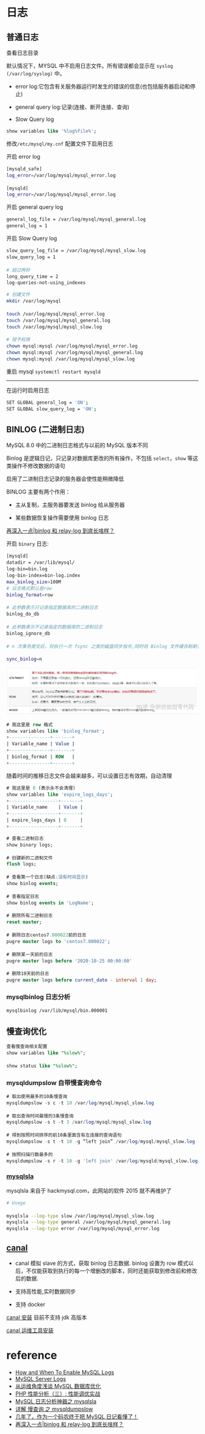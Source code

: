 # 日志

## 普通日志

查看日志目录

默认情况下，MYSQL 中不启用日志文件。所有错误都会显示在 `syslog (/var/log/syslog)` 中。

- error log:它包含有关服务器运行时发生的错误的信息(也包括服务器启动和停止)

- general query log:记录(连接、断开连接、查询)

- Slow Query log

```sql
show variables like '%log%file%';
```

修改`/etc/mysql/my.cnf` 配置文件下启用日志

开启 error log

```sh
[mysqld_safe]
log_error=/var/log/mysql/mysql_error.log

[mysqld]
log_error=/var/log/mysql/mysql_error.log
```

开启 general query log

```sh
general_log_file = /var/log/mysql/mysql_general.log
general_log = 1
```

开启 Slow Query log

```sh
slow_query_log_file = /var/log/mysql/mysql_slow.log
slow_query_log = 1

# 超过两秒
long_query_time = 2
log-queries-not-using_indexes
```

```sh
# 创建文件
mkdir /var/log/mysql

touch /var/log/mysql/mysql_error.log
touch /var/log/mysql/mysql_general.log
touch /var/log/mysql/mysql_slow.log

# 授予权限
chown mysql:mysql /var/log/mysql/mysql_error.log
chown mysql:mysql /var/log/mysql/mysql_general.log
chown mysql:mysql /var/log/mysql/mysql_slow.log
```

重启 mysql
`systemctl restart mysqld`

---

在运行时启用日志

```sh
SET GLOBAL general_log = 'ON';
SET GLOBAL slow_query_log = 'ON';
```

## BINLOG (二进制日志)

MySQL 8.0 中的二进制日志格式与以前的 MySQL 版本不同

Binlog 是逻辑日记，只记录对数据库更改的所有操作，不包括 `select`，`show` 等这类操作不修改数据的语句

启用了二进制日志记录的服务器会使性能稍微降低

BINLOG 主要有两个作用：

- 主从复制，主服务器要发送 binlog 给从服务器

- 某些数据恢复操作需要使用 binlog 日志

[再深入一点|binlog 和 relay-log 到底长啥样？](https://zhuanlan.zhihu.com/p/232806417)

开启 `binary` 日志:

```sh
[mysqld]
datadir = /var/lib/mysql/
log-bin=bin.log
log-bin-index=bin-log.index
max_binlog_size=100M
# 日志格式默认是row
binlog_format=row

# 此参数表示只记录指定数据库的二进制日志
binlog_do_db

# 此参数表示不记录指定的数据库的二进制日志
binlog_ignore_db

# n 次事务提交后，将执行一次 fsync 之类的磁盘同步指令,同时将 Binlog 文件缓存刷新到磁盘。最安全的值为 sync_binlog=1（默认值），但这也是最慢的。

sync_binlog=n
```

![image](./Pictures/mysql/binlog.png)

```sql
# 我这里是 row 格式
show variables like 'binlog_format';
+---------------+-------+
| Variable_name | Value |
+---------------+-------+
| binlog_format | ROW   |
+---------------+-------+
```

随着时间的推移日志文件会越来越多，可以设置日志有效期，自动清理

```sql
# 我这里是 0 (表示永不会清理)
show variables like 'expire_logs_days';
+------------------+-------+
| Variable_name    | Value |
+------------------+-------+
| expire_logs_days | 0     |
+------------------+-------+
```

```sql
# 查看二进制日志
show binary logs;

# 创建新的二进制文件
flush logs;

# 查看第一个日志(缺点:没有时间显示)
show binlog events;

# 查看指定日志
show binlog events in 'LogName';

# 删除所有二进制日志
reset master;

# 删除日志centos7.000022前的日志
pugre master logs to 'centos7.000022';

# 删除某一天前的日志
pugre master logs before '2020-10-25 00:00:00'

# 删除10天前的日志
pugre master logs before current_date - interval 1 day;
```

### mysqlbinlog 日志分析

```sh
mysqlbinlog /var/lib/mysql/bin.000001
```

## 慢查询优化

```sql
查看慢查询相关配置
show variables like "%slow%";

show status like "%slow%";
```

### mysqldumpslow 自带慢查询命令

```sql
# 取出使用最多的10条慢查询
mysqldumpslow -s c -t 10 /var/log/mysql/mysql_slow.log

# 取出查询时间最慢的3条慢查询
mysqldumpslow -s t -t 3 /var/log/mysql/mysql_slow.log

# 得到按照时间排序的前10条里面含有左连接的查询语句
mysqldumpslow -s t -t 10 -g “left join” /var/log/mysql/mysql_slow.log

# 按照扫描行数最多的
mysqldumpslow -s r -t 10 -g 'left join' /var/log/mysqld/mysql_slow.log
```

### [mysqlsla](https://github.com/daniel-nichter/hackmysql.com/tree/master/mysqlsla)

mysqlsla 来自于 hackmysql.com，此网站的软件 2015 就不再维护了

```sh
# Usege

mysqlsla --log-type slow /var/log/mysql/mysql_slow.log
mysqlsla --log-type general /var/log/mysql/mysql_general.log
mysqlsla --log-type error /var/log/mysql/mysql_error.log
```

## [canal](https://github.com/alibaba/canal)

- canal 模拟 slave 的方式，获取 binlog 日志数据. binlog 设置为 row 模式以后，不仅能获取到执行的每一个增删改的脚本，同时还能获取到修改前和修改后的数据.

- 支持高性能,实时数据同步

- 支持 docker

[canal 安装](https://github.com/alibaba/canal/wiki/QuickStart) 目前不支持 jdk 高版本

[canal 运维工具安装](https://github.com/alibaba/canal/wiki/Canal-Admin-QuickStart)

# reference

- [How and When To Enable MySQL Logs](https://www.pontikis.net/blog/how-and-when-to-enable-mysql-logs)
- [MySQL Server Logs](https://dev.mysql.com/doc/refman/5.7/en/server-logs.html)
- [从运维角度浅谈 MySQL 数据库优化](https://linux.cn/article-5613-weibo.html)
- [PHP 性能分析（三）: 性能调优实战](https://linux.cn/article-6462-1.html)
- [MySQL 日志分析神器之 mysqlsla](https://developer.aliyun.com/article/59260?spm=a2c6h.14164896.0.0.4b98353bhStc1B)
- [详解 慢查询 之 mysqldumpslow](https://zhuanlan.zhihu.com/p/106405711)
- [几年了，作为一个码农终于把 MySQL 日记看懂了！](https://zhuanlan.zhihu.com/p/267143540)
- [再深入一点|binlog 和 relay-log 到底长啥样？](https://zhuanlan.zhihu.com/p/232806417)
